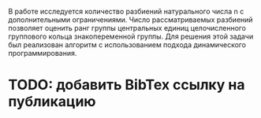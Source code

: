 В работе исследуется количество разбиений натурального числа n с дополнительными ограничениями. Число рассматриваемых разбиений позволяет оценить ранг группы центральных единиц целочисленного группового кольца знакопеременной группы. Для решения этой задачи был реализован алгоритм с использованием подхода динамического программирования.

# TODO: добавить BibTex ссылку на публикацию
